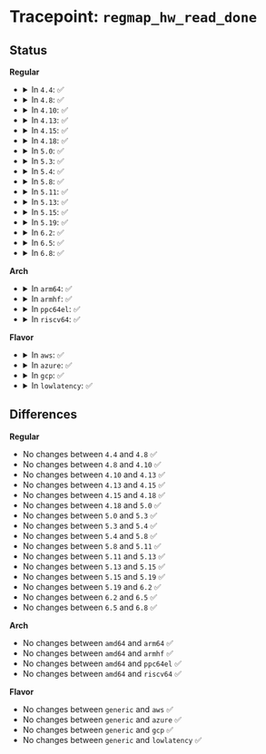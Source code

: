 # Tracepoint: <code>regmap_hw_read_done</code>

## Status
<b>Regular</b>
<ul>
<li>
<details>
<summary>In <code>4.4</code>: ✅</summary>

Event:

```c
struct trace_event_raw_regmap_block {
    struct trace_entry ent;
    u32 __data_loc_name;
    unsigned int reg;
    int count;
    char __data[0];
};
```
Function:

```c
void trace_event_raw_event_regmap_block(void *__data, struct regmap *map, unsigned int reg, int count);
```
</details>
</li>
<li>
<details>
<summary>In <code>4.8</code>: ✅</summary>

Event:

```c
struct trace_event_raw_regmap_block {
    struct trace_entry ent;
    u32 __data_loc_name;
    unsigned int reg;
    int count;
    char __data[0];
};
```
Function:

```c
void trace_event_raw_event_regmap_block(void *__data, struct regmap *map, unsigned int reg, int count);
```
</details>
</li>
<li>
<details>
<summary>In <code>4.10</code>: ✅</summary>

Event:

```c
struct trace_event_raw_regmap_block {
    struct trace_entry ent;
    u32 __data_loc_name;
    unsigned int reg;
    int count;
    char __data[0];
};
```
Function:

```c
void trace_event_raw_event_regmap_block(void *__data, struct regmap *map, unsigned int reg, int count);
```
</details>
</li>
<li>
<details>
<summary>In <code>4.13</code>: ✅</summary>

Event:

```c
struct trace_event_raw_regmap_block {
    struct trace_entry ent;
    u32 __data_loc_name;
    unsigned int reg;
    int count;
    char __data[0];
};
```
Function:

```c
void trace_event_raw_event_regmap_block(void *__data, struct regmap *map, unsigned int reg, int count);
```
</details>
</li>
<li>
<details>
<summary>In <code>4.15</code>: ✅</summary>

Event:

```c
struct trace_event_raw_regmap_block {
    struct trace_entry ent;
    u32 __data_loc_name;
    unsigned int reg;
    int count;
    char __data[0];
};
```
Function:

```c
void trace_event_raw_event_regmap_block(void *__data, struct regmap *map, unsigned int reg, int count);
```
</details>
</li>
<li>
<details>
<summary>In <code>4.18</code>: ✅</summary>

Event:

```c
struct trace_event_raw_regmap_block {
    struct trace_entry ent;
    u32 __data_loc_name;
    unsigned int reg;
    int count;
    char __data[0];
};
```
Function:

```c
void trace_event_raw_event_regmap_block(void *__data, struct regmap *map, unsigned int reg, int count);
```
</details>
</li>
<li>
<details>
<summary>In <code>5.0</code>: ✅</summary>

Event:

```c
struct trace_event_raw_regmap_block {
    struct trace_entry ent;
    u32 __data_loc_name;
    unsigned int reg;
    int count;
    char __data[0];
};
```
Function:

```c
void trace_event_raw_event_regmap_block(void *__data, struct regmap *map, unsigned int reg, int count);
```
</details>
</li>
<li>
<details>
<summary>In <code>5.3</code>: ✅</summary>

Event:

```c
struct trace_event_raw_regmap_block {
    struct trace_entry ent;
    u32 __data_loc_name;
    unsigned int reg;
    int count;
    char __data[0];
};
```
Function:

```c
void trace_event_raw_event_regmap_block(void *__data, struct regmap *map, unsigned int reg, int count);
```
</details>
</li>
<li>
<details>
<summary>In <code>5.4</code>: ✅</summary>

Event:

```c
struct trace_event_raw_regmap_block {
    struct trace_entry ent;
    u32 __data_loc_name;
    unsigned int reg;
    int count;
    char __data[0];
};
```
Function:

```c
void trace_event_raw_event_regmap_block(void *__data, struct regmap *map, unsigned int reg, int count);
```
</details>
</li>
<li>
<details>
<summary>In <code>5.8</code>: ✅</summary>

Event:

```c
struct trace_event_raw_regmap_block {
    struct trace_entry ent;
    u32 __data_loc_name;
    unsigned int reg;
    int count;
    char __data[0];
};
```
Function:

```c
void trace_event_raw_event_regmap_block(void *__data, struct regmap *map, unsigned int reg, int count);
```
</details>
</li>
<li>
<details>
<summary>In <code>5.11</code>: ✅</summary>

Event:

```c
struct trace_event_raw_regmap_block {
    struct trace_entry ent;
    u32 __data_loc_name;
    unsigned int reg;
    int count;
    char __data[0];
};
```
Function:

```c
void trace_event_raw_event_regmap_block(void *__data, struct regmap *map, unsigned int reg, int count);
```
</details>
</li>
<li>
<details>
<summary>In <code>5.13</code>: ✅</summary>

Event:

```c
struct trace_event_raw_regmap_block {
    struct trace_entry ent;
    u32 __data_loc_name;
    unsigned int reg;
    int count;
    char __data[0];
};
```
Function:

```c
void trace_event_raw_event_regmap_block(void *__data, struct regmap *map, unsigned int reg, int count);
```
</details>
</li>
<li>
<details>
<summary>In <code>5.15</code>: ✅</summary>

Event:

```c
struct trace_event_raw_regmap_block {
    struct trace_entry ent;
    u32 __data_loc_name;
    unsigned int reg;
    int count;
    char __data[0];
};
```
Function:

```c
void trace_event_raw_event_regmap_block(void *__data, struct regmap *map, unsigned int reg, int count);
```
</details>
</li>
<li>
<details>
<summary>In <code>5.19</code>: ✅</summary>

Event:

```c
struct trace_event_raw_regmap_block {
    struct trace_entry ent;
    u32 __data_loc_name;
    unsigned int reg;
    int count;
    char __data[0];
};
```
Function:

```c
void trace_event_raw_event_regmap_block(void *__data, struct regmap *map, unsigned int reg, int count);
```
</details>
</li>
<li>
<details>
<summary>In <code>6.2</code>: ✅</summary>

Event:

```c
struct trace_event_raw_regmap_block {
    struct trace_entry ent;
    u32 __data_loc_name;
    unsigned int reg;
    int count;
    char __data[0];
};
```
Function:

```c
void trace_event_raw_event_regmap_block(void *__data, struct regmap *map, unsigned int reg, int count);
```
</details>
</li>
<li>
<details>
<summary>In <code>6.5</code>: ✅</summary>

Event:

```c
struct trace_event_raw_regmap_block {
    struct trace_entry ent;
    u32 __data_loc_name;
    unsigned int reg;
    int count;
    char __data[0];
};
```
Function:

```c
void trace_event_raw_event_regmap_block(void *__data, struct regmap *map, unsigned int reg, int count);
```
</details>
</li>
<li>
<details>
<summary>In <code>6.8</code>: ✅</summary>

Event:

```c
struct trace_event_raw_regmap_block {
    struct trace_entry ent;
    u32 __data_loc_name;
    unsigned int reg;
    int count;
    char __data[0];
};
```
Function:

```c
void trace_event_raw_event_regmap_block(void *__data, struct regmap *map, unsigned int reg, int count);
```
</details>
</li>
</ul>
<b>Arch</b>
<ul>
<li>
<details>
<summary>In <code>arm64</code>: ✅</summary>

Event:

```c
struct trace_event_raw_regmap_block {
    struct trace_entry ent;
    u32 __data_loc_name;
    unsigned int reg;
    int count;
    char __data[0];
};
```
Function:

```c
void trace_event_raw_event_regmap_block(void *__data, struct regmap *map, unsigned int reg, int count);
```
</details>
</li>
<li>
<details>
<summary>In <code>armhf</code>: ✅</summary>

Event:

```c
struct trace_event_raw_regmap_block {
    struct trace_entry ent;
    u32 __data_loc_name;
    unsigned int reg;
    int count;
    char __data[0];
};
```
Function:

```c
void trace_event_raw_event_regmap_block(void *__data, struct regmap *map, unsigned int reg, int count);
```
</details>
</li>
<li>
<details>
<summary>In <code>ppc64el</code>: ✅</summary>

Event:

```c
struct trace_event_raw_regmap_block {
    struct trace_entry ent;
    u32 __data_loc_name;
    unsigned int reg;
    int count;
    char __data[0];
};
```
Function:

```c
void trace_event_raw_event_regmap_block(void *__data, struct regmap *map, unsigned int reg, int count);
```
</details>
</li>
<li>
<details>
<summary>In <code>riscv64</code>: ✅</summary>

Event:

```c
struct trace_event_raw_regmap_block {
    struct trace_entry ent;
    u32 __data_loc_name;
    unsigned int reg;
    int count;
    char __data[0];
};
```
Function:

```c
void trace_event_raw_event_regmap_block(void *__data, struct regmap *map, unsigned int reg, int count);
```
</details>
</li>
</ul>
<b>Flavor</b>
<ul>
<li>
<details>
<summary>In <code>aws</code>: ✅</summary>

Event:

```c
struct trace_event_raw_regmap_block {
    struct trace_entry ent;
    u32 __data_loc_name;
    unsigned int reg;
    int count;
    char __data[0];
};
```
Function:

```c
void trace_event_raw_event_regmap_block(void *__data, struct regmap *map, unsigned int reg, int count);
```
</details>
</li>
<li>
<details>
<summary>In <code>azure</code>: ✅</summary>

Event:

```c
struct trace_event_raw_regmap_block {
    struct trace_entry ent;
    u32 __data_loc_name;
    unsigned int reg;
    int count;
    char __data[0];
};
```
Function:

```c
void trace_event_raw_event_regmap_block(void *__data, struct regmap *map, unsigned int reg, int count);
```
</details>
</li>
<li>
<details>
<summary>In <code>gcp</code>: ✅</summary>

Event:

```c
struct trace_event_raw_regmap_block {
    struct trace_entry ent;
    u32 __data_loc_name;
    unsigned int reg;
    int count;
    char __data[0];
};
```
Function:

```c
void trace_event_raw_event_regmap_block(void *__data, struct regmap *map, unsigned int reg, int count);
```
</details>
</li>
<li>
<details>
<summary>In <code>lowlatency</code>: ✅</summary>

Event:

```c
struct trace_event_raw_regmap_block {
    struct trace_entry ent;
    u32 __data_loc_name;
    unsigned int reg;
    int count;
    char __data[0];
};
```
Function:

```c
void trace_event_raw_event_regmap_block(void *__data, struct regmap *map, unsigned int reg, int count);
```
</details>
</li>
</ul>

## Differences
<b>Regular</b>
<ul>
<li>
No changes between <code>4.4</code> and <code>4.8</code> ✅
</li>
<li>
No changes between <code>4.8</code> and <code>4.10</code> ✅
</li>
<li>
No changes between <code>4.10</code> and <code>4.13</code> ✅
</li>
<li>
No changes between <code>4.13</code> and <code>4.15</code> ✅
</li>
<li>
No changes between <code>4.15</code> and <code>4.18</code> ✅
</li>
<li>
No changes between <code>4.18</code> and <code>5.0</code> ✅
</li>
<li>
No changes between <code>5.0</code> and <code>5.3</code> ✅
</li>
<li>
No changes between <code>5.3</code> and <code>5.4</code> ✅
</li>
<li>
No changes between <code>5.4</code> and <code>5.8</code> ✅
</li>
<li>
No changes between <code>5.8</code> and <code>5.11</code> ✅
</li>
<li>
No changes between <code>5.11</code> and <code>5.13</code> ✅
</li>
<li>
No changes between <code>5.13</code> and <code>5.15</code> ✅
</li>
<li>
No changes between <code>5.15</code> and <code>5.19</code> ✅
</li>
<li>
No changes between <code>5.19</code> and <code>6.2</code> ✅
</li>
<li>
No changes between <code>6.2</code> and <code>6.5</code> ✅
</li>
<li>
No changes between <code>6.5</code> and <code>6.8</code> ✅
</li>
</ul>
<b>Arch</b>
<ul>
<li>
No changes between <code>amd64</code> and <code>arm64</code> ✅
</li>
<li>
No changes between <code>amd64</code> and <code>armhf</code> ✅
</li>
<li>
No changes between <code>amd64</code> and <code>ppc64el</code> ✅
</li>
<li>
No changes between <code>amd64</code> and <code>riscv64</code> ✅
</li>
</ul>
<b>Flavor</b>
<ul>
<li>
No changes between <code>generic</code> and <code>aws</code> ✅
</li>
<li>
No changes between <code>generic</code> and <code>azure</code> ✅
</li>
<li>
No changes between <code>generic</code> and <code>gcp</code> ✅
</li>
<li>
No changes between <code>generic</code> and <code>lowlatency</code> ✅
</li>
</ul>
